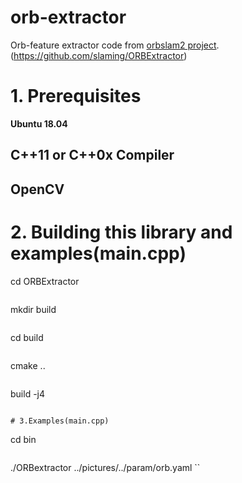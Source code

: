 # orb-extractor

Orb-feature extractor code from [orbslam2 project](https://github.com/raulmur/ORB_SLAM2).
(https://github.com/slaming/ORBExtractor)

# 1. Prerequisites
**Ubuntu 18.04**
 
## C++11 or C++0x Compiler

## OpenCV

# 2. Building this library and examples(main.cpp)

cd ORBExtractor
```
```
mkdir build
```
```
cd build
```
```
cmake ..
```
```
build -j4
```

# 3.Examples(main.cpp)

```
cd bin
```
```
./ORBextractor ../pictures/../param/orb.yaml
``
